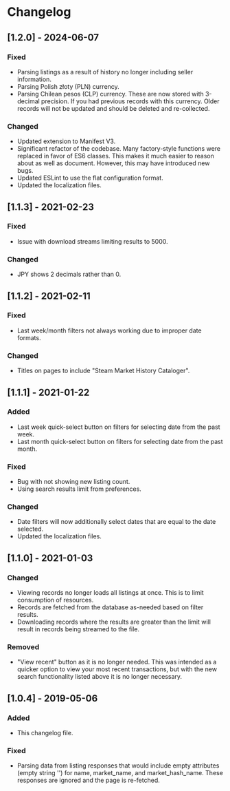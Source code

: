 # Changelog

## [1.2.0] - 2024-06-07
### Fixed
- Parsing listings as a result of history no longer including seller information.
- Parsing Polish złoty (PLN) currency.
- Parsing Chilean pesos (CLP) currency. These are now stored with 3-decimal precision. If you had previous records with this currency. Older records will not be updated and should be deleted and re-collected.

### Changed
- Updated extension to Manifest V3.
- Significant refactor of the codebase. Many factory-style functions were replaced in favor of ES6 classes. This makes it much easier to reason about as well as document. However, this may have introduced new bugs.
- Updated ESLint to use the flat configuration format.
- Updated the localization files.

## [1.1.3] - 2021-02-23
### Fixed
- Issue with download streams limiting results to 5000.

### Changed
- JPY shows 2 decimals rather than 0.

## [1.1.2] - 2021-02-11
### Fixed
- Last week/month filters not always working due to improper date formats.

### Changed
- Titles on pages to include "Steam Market History Cataloger".

## [1.1.1] - 2021-01-22
### Added
- Last week quick-select button on filters for selecting date from the past week.
- Last month quick-select button on filters for selecting date from the past month.

### Fixed
- Bug with not showing new listing count.
- Using search results limit from preferences.

### Changed
- Date filters will now additionally select dates that are equal to the date selected.
- Updated the localization files.

## [1.1.0] - 2021-01-03
### Changed
- Viewing records no longer loads all listings at once. This is to limit consumption of resources.
- Records are fetched from the database as-needed based on filter results.
- Downloading records where the results are greater than the limit will result in records being streamed to the file.

### Removed
- "View recent" button as it is no longer needed. This was intended as a quicker option to view your most recent transactions, but with the new search functionality listed above it is no longer necessary.

## [1.0.4] - 2019-05-06
### Added
- This changelog file.

### Fixed
- Parsing data from listing responses that would include empty attributes (empty string '') for name, market_name, and market_hash_name. These responses are ignored and the page is re-fetched.
